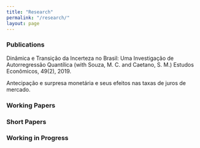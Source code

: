 ```yaml
---
title: "Research"
permalink: "/research/"
layout: page
---
```


### Publications

Dinâmica e Transição da Incerteza no Brasil: Uma Investigação de Autorregressão Quantílica (with Souza, M. C. and Caetano, S. M.) Estudos Econômicos, 49(2), 2019. 

Antecipação e surpresa monetária e seus efeitos nas taxas de juros de mercado. 

### Working Papers

### Short Papers

### Working in Progress
